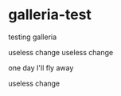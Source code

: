 # galleria-test

testing galleria

useless change
useless change

one day I'll fly away


useless change
